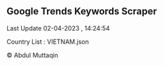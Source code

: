 

## Google Trends Keywords Scraper 
 
Last Update 02-04-2023 , 14:24:54

Country List :
VIETNAM.json



© Abdul Muttaqin 
